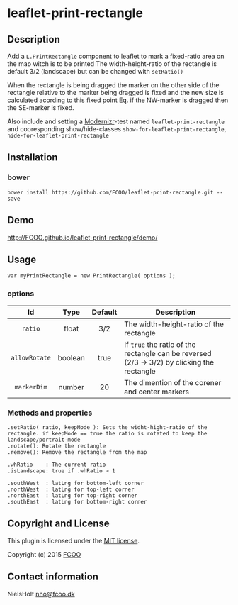 # leaflet-print-rectangle
>
[Modernizr]: https://modernizr.com/


## Description

Add a `L.PrintRectangle` component to leaflet to mark a fixed-ratio area on the map witch is to be printed
The width-height-ratio of the rectangle is default 3/2 (landscape) but can be changed with `setRatio()`

When the rectangle is being dragged the marker on the other side of the rectangle relative to the marker being dragged is fixed and the new size is calculated acording to this fixed point
Eq. if the NW-marker is dragged then the SE-marker is fixed.

Also include and setting a [Modernizr]-test named `leaflet-print-rectangle` and cooresponding show/hide-classes `show-for-leaflet-print-rectangle`, `hide-for-leaflet-print-rectangle`

## Installation
### bower
`bower install https://github.com/FCOO/leaflet-print-rectangle.git --save`

## Demo
http://FCOO.github.io/leaflet-print-rectangle/demo/ 

## Usage
```var myPrintRectangle = new PrintRectangle( options );```

### options
| Id | Type | Default | Description |
| :--: | :--: | :-----: | --- |
| `ratio` | float | 3/2 | The width-height-ratio of the rectangle |
| `allowRotate` | boolean | true | If <code>true</code> the ratio of the rectangle can be reversed (2/3 -> 3/2) by clicking the rectangle |
| `markerDim` | number | 20 | The dimention of the corener and center markers |

### Methods and properties

    .setRatio( ratio, keepMode ): Sets the widht-hight-ratio of the rectangle. if keepMode == true the ratio is rotated to keep the landscape/portrait-mode
    .rotate(): Rotate the rectangle
	.remove(): Remove the rectangle from the map

	.whRatio    : The current ratio
	.isLandscape: true if .whRatio > 1
	
	.southWest  : latLng for bottom-left corner
	.northWest  : latLng for top-left corner
	.northEast  : latLng for top-right corner
	.southEast  : latLng for bottom-right corner




## Copyright and License
This plugin is licensed under the [MIT license](https://github.com/FCOO/leaflet-print-rectangle/LICENSE).

Copyright (c) 2015 [FCOO](https://github.com/FCOO)

## Contact information

NielsHolt nho@fcoo.dk
